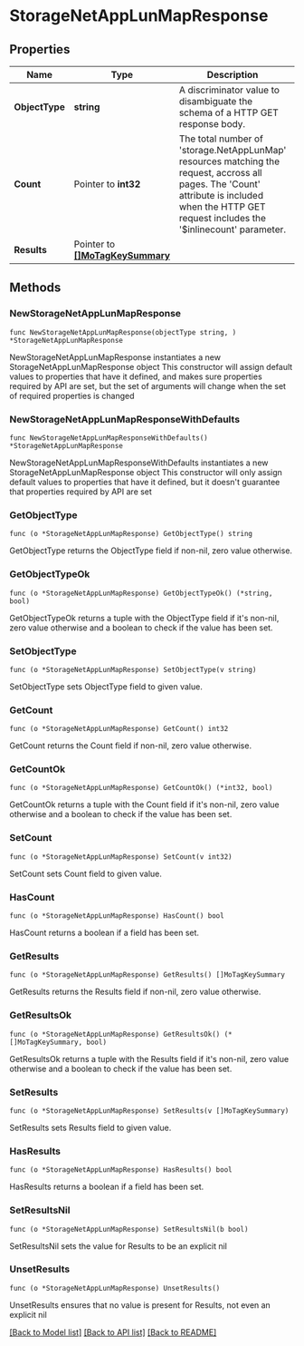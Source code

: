 # StorageNetAppLunMapResponse

## Properties

Name | Type | Description | Notes
------------ | ------------- | ------------- | -------------
**ObjectType** | **string** | A discriminator value to disambiguate the schema of a HTTP GET response body. | 
**Count** | Pointer to **int32** | The total number of &#39;storage.NetAppLunMap&#39; resources matching the request, accross all pages. The &#39;Count&#39; attribute is included when the HTTP GET request includes the &#39;$inlinecount&#39; parameter. | [optional] 
**Results** | Pointer to [**[]MoTagKeySummary**](MoTagKeySummary.md) |  | [optional] 

## Methods

### NewStorageNetAppLunMapResponse

`func NewStorageNetAppLunMapResponse(objectType string, ) *StorageNetAppLunMapResponse`

NewStorageNetAppLunMapResponse instantiates a new StorageNetAppLunMapResponse object
This constructor will assign default values to properties that have it defined,
and makes sure properties required by API are set, but the set of arguments
will change when the set of required properties is changed

### NewStorageNetAppLunMapResponseWithDefaults

`func NewStorageNetAppLunMapResponseWithDefaults() *StorageNetAppLunMapResponse`

NewStorageNetAppLunMapResponseWithDefaults instantiates a new StorageNetAppLunMapResponse object
This constructor will only assign default values to properties that have it defined,
but it doesn't guarantee that properties required by API are set

### GetObjectType

`func (o *StorageNetAppLunMapResponse) GetObjectType() string`

GetObjectType returns the ObjectType field if non-nil, zero value otherwise.

### GetObjectTypeOk

`func (o *StorageNetAppLunMapResponse) GetObjectTypeOk() (*string, bool)`

GetObjectTypeOk returns a tuple with the ObjectType field if it's non-nil, zero value otherwise
and a boolean to check if the value has been set.

### SetObjectType

`func (o *StorageNetAppLunMapResponse) SetObjectType(v string)`

SetObjectType sets ObjectType field to given value.


### GetCount

`func (o *StorageNetAppLunMapResponse) GetCount() int32`

GetCount returns the Count field if non-nil, zero value otherwise.

### GetCountOk

`func (o *StorageNetAppLunMapResponse) GetCountOk() (*int32, bool)`

GetCountOk returns a tuple with the Count field if it's non-nil, zero value otherwise
and a boolean to check if the value has been set.

### SetCount

`func (o *StorageNetAppLunMapResponse) SetCount(v int32)`

SetCount sets Count field to given value.

### HasCount

`func (o *StorageNetAppLunMapResponse) HasCount() bool`

HasCount returns a boolean if a field has been set.

### GetResults

`func (o *StorageNetAppLunMapResponse) GetResults() []MoTagKeySummary`

GetResults returns the Results field if non-nil, zero value otherwise.

### GetResultsOk

`func (o *StorageNetAppLunMapResponse) GetResultsOk() (*[]MoTagKeySummary, bool)`

GetResultsOk returns a tuple with the Results field if it's non-nil, zero value otherwise
and a boolean to check if the value has been set.

### SetResults

`func (o *StorageNetAppLunMapResponse) SetResults(v []MoTagKeySummary)`

SetResults sets Results field to given value.

### HasResults

`func (o *StorageNetAppLunMapResponse) HasResults() bool`

HasResults returns a boolean if a field has been set.

### SetResultsNil

`func (o *StorageNetAppLunMapResponse) SetResultsNil(b bool)`

 SetResultsNil sets the value for Results to be an explicit nil

### UnsetResults
`func (o *StorageNetAppLunMapResponse) UnsetResults()`

UnsetResults ensures that no value is present for Results, not even an explicit nil

[[Back to Model list]](../README.md#documentation-for-models) [[Back to API list]](../README.md#documentation-for-api-endpoints) [[Back to README]](../README.md)


